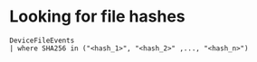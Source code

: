 # Looking for file hashes

```
DeviceFileEvents
| where SHA256 in ("<hash_1>", "<hash_2>" ,..., "<hash_n>")
```
